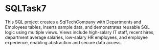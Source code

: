 # SQLTask7
This SQL project creates a SqlTechCompany with Departments and Employees tables, inserts sample data, and demonstrates reusable SQL logic using multiple views. Views include high-salary IT staff, recent hires, department average salaries, low-salary HR employees, and employee experience, enabling abstraction and secure data access.
